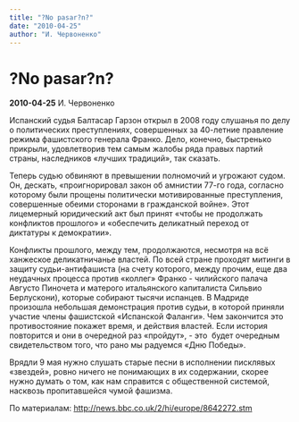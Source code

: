 ```yaml
---
title: "?No pasar?n?"
date: "2010-04-25"
author: "И. Червоненко"
---
```


# ?No pasar?n?

**2010-04-25** И. Червоненко

Испанский судья Балтасар Гарзон открыл в 2008 году слушанья по делу о политических преступлениях, совершенных за 40-летние правление режима фашистского генерала Франко. Дело, конечно, быстренько прикрыли, удовлетворив тем самым жалобы ряда правых партий страны, наследников «лучших традиций», так сказать.

Теперь судью обвиняют в превышении полномочий и угрожают судом. Он, дескать, «проигнорировал закон об амнистии 77-го года, согласно которому были прощены политически мотивированные преступления, совершенные обеими сторонами в гражданской войне». Этот лицемерный юридический акт был принят «чтобы не продолжать конфликтов прошлого» и «обеспечить деликатный переход от диктатуры к демократии».

Конфликты прошлого, между тем, продолжаются, несмотря на всё ханжеское деликатничанье властей. По всей стране проходят митинги в защиту судьи-антифашиста (на счету которого, между прочим, еще два неудачных процесса против «коллег» Франко - чилийского палача Августо Пиночета и матерого итальянского капиталиста Сильвио Берлускони), которые собирают тысячи испанцев. В Мадриде произошла небольшая демонстрация против судьи, в которой приняли участие члены фашистской «Испанской Фаланги». Чем закончится это противостояние покажет время, и действия властей. Если история повторится и они в очередной раз «пройдут», - это  будет очередным свидетельством того, что рано мы радуемся «Дню Победы». 

Врядли 9 мая нужно слушать старые песни в исполнении писклявых «звездей», ровно ничего не понимающих в их содержании, скорее нужно думать о том, как нам справится с общественной системой, насквозь пропитавшейся чумой фашизма.

По материалам: http://news.bbc.co.uk/2/hi/europe/8642272.stm